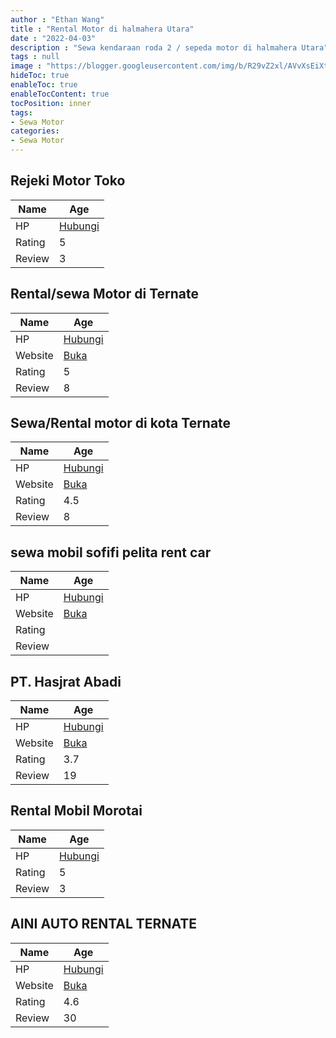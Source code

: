 ```yaml
---
author : "Ethan Wang"
title : "Rental Motor di halmahera Utara"
date : "2022-04-03"
description : "Sewa kendaraan roda 2 / sepeda motor di halmahera Utara"
tags : null
image : "https://blogger.googleusercontent.com/img/b/R29vZ2xl/AVvXsEiXt0aAKC7wc3WxwOlTRBEkCFYnUWyG5hQeasotG5TKqQLzwNxaCa-vQI-J2NLpna3aW_MNQDZx_m_47_fhGbO6fdY5rup_aFITQXiqRchEWhMTtTUsBl2g8WarLtOi9-ePiaWesrATirVKzMUIyWyj8fBNUYcNOWZJpuBgHTobcKzQsg8EtXdPl0b9iA/w300-h200/rental-motor-di-halmahera-utara.png"
hideToc: true
enableToc: true
enableTocContent: true
tocPosition: inner
tags:
- Sewa Motor
categories:
- Sewa Motor
---
```



## Rejeki Motor Toko

Name | Age
--------|------
HP | [Hubungi](https://pcandroidplayer.blogspot.com/?clayads=https://getnumber.ndower.dev?phone=MDkyNDI2MjExNTg=)
Rating | 5
Review | 3


## Rental/sewa Motor di Ternate

Name | Age
--------|------
HP | [Hubungi](https://pcandroidplayer.blogspot.com/?clayads=https://getnumber.ndower.dev?phone=MDgxMjQ0MzM4NTI3)
Website | [Buka](https://pcandroidplayer.blogspot.com/?clayads=aHR0cDovL3Nld2Ftb3RvcnRlcm5hdGVpZC53b3JkcHJlc3MuY29tLw==) 
Rating | 5
Review | 8


## Sewa/Rental motor di kota Ternate

Name | Age
--------|------
HP | [Hubungi](https://pcandroidplayer.blogspot.com/?clayads=https://getnumber.ndower.dev?phone=MDgxMjQ3NTI1OTU=)
Website | [Buka](https://pcandroidplayer.blogspot.com/?clayads=aHR0cHM6Ly9zZXdhbW90b3JkaWtvdGF0ZXJuYXRlLmJsb2dzcG90LmNvbS8yMDE5LzA5L3JlbnRhbC1tb3Rvci1tdXJhaC1kaS10ZXJuYXRlLWhhcmdhLmh0bWw=) 
Rating | 4.5
Review | 8


## sewa mobil sofifi pelita rent car

Name | Age
--------|------
HP | [Hubungi](https://pcandroidplayer.blogspot.com/?clayads=https://getnumber.ndower.dev?phone=MDgxMjM5OTkxOTA=)
Website | [Buka](https://pcandroidplayer.blogspot.com/?clayads=aHR0cDovL3d3dy5wZWxpdGFjYXIuY29tLw==) 
Rating | 
Review | 


## PT. Hasjrat Abadi

Name | Age
--------|------
HP | [Hubungi](https://pcandroidplayer.blogspot.com/?clayads=https://getnumber.ndower.dev?phone=MDkyNDIxMzc3)
Website | [Buka](https://pcandroidplayer.blogspot.com/?clayads=aHR0cDovL3d3dy5oYXNqcmF0LmNvLmlkLw==) 
Rating | 3.7
Review | 19


## Rental Mobil Morotai

Name | Age
--------|------
HP | [Hubungi](https://pcandroidplayer.blogspot.com/?clayads=https://getnumber.ndower.dev?phone=MDgyMjMwNzk0NTAw)
Rating | 5
Review | 3


## AINI AUTO RENTAL TERNATE

Name | Age
--------|------
HP | [Hubungi](https://pcandroidplayer.blogspot.com/?clayads=https://getnumber.ndower.dev?phone=MDgxMjQ3NTI1OTU=)
Website | [Buka](https://pcandroidplayer.blogspot.com/?clayads=aHR0cHM6Ly9yZW50YWxtb2JpbGRpdGVybmF0ZS5ibG9nc3BvdC5jb20vMjAxOS8wMS9yZW50YWwtbW9iaWwtbW90b3Itc2VydGEtcGVuZ2luYXBhbi1kaS5odG1s) 
Rating | 4.6
Review | 30


